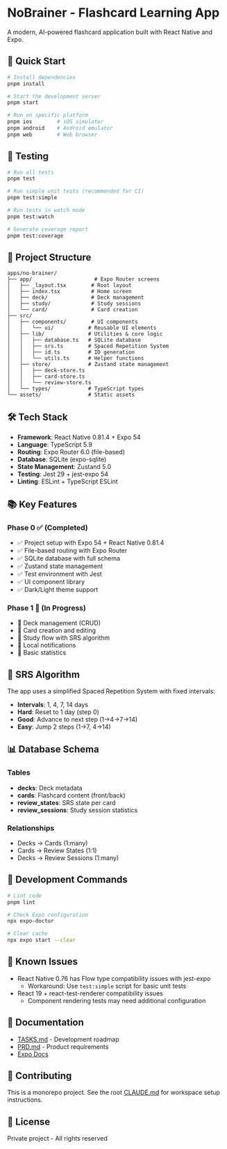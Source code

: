 # NoBrainer - Flashcard Learning App

A modern, AI-powered flashcard application built with React Native and Expo.

## 🚀 Quick Start

```bash
# Install dependencies
pnpm install

# Start the development server
pnpm start

# Run on specific platform
pnpm ios        # iOS simulator
pnpm android    # Android emulator
pnpm web        # Web browser
```

## 🧪 Testing

```bash
# Run all tests
pnpm test

# Run simple unit tests (recommended for CI)
pnpm test:simple

# Run tests in watch mode
pnpm test:watch

# Generate coverage report
pnpm test:coverage
```

## 📁 Project Structure

```
apps/no-brainer/
├── app/                    # Expo Router screens
│   ├── _layout.tsx        # Root layout
│   ├── index.tsx          # Home screen
│   ├── deck/              # Deck management
│   ├── study/             # Study sessions
│   └── card/              # Card creation
├── src/
│   ├── components/        # UI components
│   │   └── ui/           # Reusable UI elements
│   ├── lib/              # Utilities & core logic
│   │   ├── database.ts   # SQLite database
│   │   ├── srs.ts        # Spaced Repetition System
│   │   ├── id.ts         # ID generation
│   │   └── utils.ts      # Helper functions
│   ├── store/            # Zustand state management
│   │   ├── deck-store.ts
│   │   ├── card-store.ts
│   │   └── review-store.ts
│   └── types/            # TypeScript types
└── assets/               # Static assets
```

## 🛠 Tech Stack

- **Framework**: React Native 0.81.4 + Expo 54
- **Language**: TypeScript 5.9
- **Routing**: Expo Router 6.0 (file-based)
- **Database**: SQLite (expo-sqlite)
- **State Management**: Zustand 5.0
- **Testing**: Jest 29 + jest-expo 54
- **Linting**: ESLint + TypeScript ESLint

## 📚 Key Features

### Phase 0 ✅ (Completed)
- ✅ Project setup with Expo 54 + React Native 0.81.4
- ✅ File-based routing with Expo Router
- ✅ SQLite database with full schema
- ✅ Zustand state management
- ✅ Test environment with Jest
- ✅ UI component library
- ✅ Dark/Light theme support

### Phase 1 🚧 (In Progress)
- 🚧 Deck management (CRUD)
- 🚧 Card creation and editing
- 🚧 Study flow with SRS algorithm
- 🚧 Local notifications
- 🚧 Basic statistics

## 🧠 SRS Algorithm

The app uses a simplified Spaced Repetition System with fixed intervals:

- **Intervals**: 1, 4, 7, 14 days
- **Hard**: Reset to 1 day (step 0)
- **Good**: Advance to next step (1→4→7→14)
- **Easy**: Jump 2 steps (1→7, 4→14)

## 📊 Database Schema

### Tables
- **decks**: Deck metadata
- **cards**: Flashcard content (front/back)
- **review_states**: SRS state per card
- **review_sessions**: Study session statistics

### Relationships
- Decks → Cards (1:many)
- Cards → Review States (1:1)
- Decks → Review Sessions (1:many)

## 🔧 Development Commands

```bash
# Lint code
pnpm lint

# Check Expo configuration
npx expo-doctor

# Clear cache
npx expo start --clear
```

## 📝 Known Issues

- React Native 0.76 has Flow type compatibility issues with jest-expo
  - Workaround: Use `test:simple` script for basic unit tests
- React 19 + react-test-renderer compatibility issues
  - Component rendering tests may need additional configuration

## 📖 Documentation

- [TASKS.md](../../docs/no-brainer/TASKS.md) - Development roadmap
- [PRD.md](../../docs/no-brainer/PRD.md) - Product requirements
- [Expo Docs](https://docs.expo.dev/)

## 🤝 Contributing

This is a monorepo project. See the root [CLAUDE.md](../../CLAUDE.md) for workspace setup instructions.

## 📄 License

Private project - All rights reserved

